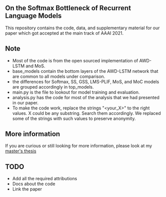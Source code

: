 ## On the Softmax Bottleneck of Recurrent Language Models

This repository contains the code, data, and supplementary material for our paper which got accepted at the main track of AAAI 2021. 

## Note
-  Most of the code is from the open sourced implementation of AWD-LSTM and MoS.
- base_models contain the bottom layers of the AWD-LSTM network that are common 
to all models under comparison.
- the differences for Softmax, SS, GSS, LMS-PLIF, MoS, and MoC models are 
grouped accordingly in top_models.
- main.py is the file to lookout for model training and evaluation. 
- analysis.py has the code for most of the analysis that we had presented in our 
paper.
- To make the code work, replace the strings "<your_X>" to the right values.
X could be any substring. Search them accordingly. We replaced some of the strings
with such values to preserve anonymity. 

## More information

If you are curious or still looking for more information, please look at my [master's thesis](https://ruor.uottawa.ca/handle/10393/41412)

## TODO

- Add all the required attributions
- Docs about the code
- Link the paper

